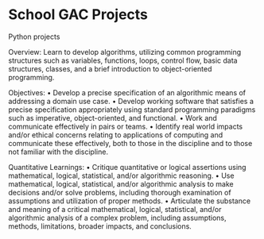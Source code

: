 # School GAC Projects
Python projects 

Overview:
Learn to develop algorithms, utilizing common programming structures such as variables, functions, 
loops, control flow, basic data structures, classes, and a brief introduction to object-oriented programming.

Objectives:
• Develop a precise specification of an algorithmic means of addressing a domain use case.
• Develop working software that satisfies a precise specification appropriately using standard programming paradigms such as imperative, object-oriented, and functional.
• Work and communicate effectively in pairs or teams.
• Identify real world impacts and/or ethical concerns relating to applications of computing and communicate these effectively, both to those in the discipline and to those not
familiar with the discipline.

Quantitative Learnings:
• Critique quantitative or logical assertions using mathematical, logical, statistical, and/or algorithmic reasoning.
• Use mathematical, logical, statistical, and/or algorithmic analysis to make decisions and/or solve problems, 
including thorough examination of assumptions and utilization of proper methods.
• Articulate the substance and meaning of a critical mathematical, logical, statistical, and/or algorithmic analysis 
of a complex problem, including assumptions, methods, limitations, broader impacts, and conclusions.
